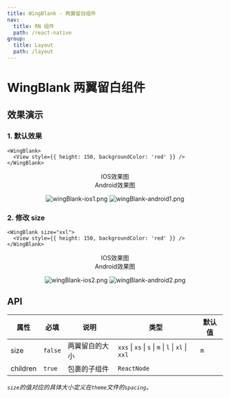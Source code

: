 ```yaml
---
title: WingBlank - 两翼留白组件
nav:
  title: RN 组件
  path: /react-native
group:
  title: Layout
  path: /layout
---
```


# WingBlank 两翼留白组件

## 效果演示

### 1. 默认效果

```tsx | pure
<WingBlank>
  <View style={{ height: 150, backgroundColor: 'red' }} />
</WingBlank>
```

<center>
  <div style={{ display: 'flex', width: 750 }}>
    <div style={{ width: 375 }}>IOS效果图</div>
    <div style={{ width: 375 }}>Android效果图</div>
  </div>
</center>
<center>
  <figure>
    <img
      alt="wingBlank-ios1.png"
      src="https://td-dev-public.oss-cn-hangzhou.aliyuncs.com/maoyes-app/1607485239616233263.png"
      style={{ width: 375, marginRight: 10, border: "1px solid #ddd" }}
    />
    <img
      alt="wingBlank-android1.png"
      src="https://td-dev-public.oss-cn-hangzhou.aliyuncs.com/maoyes-app/1608185728093229578.png"
      style={{ width: 375, border: "1px solid #ddd" }}
    />
  </figure>
</center>

### 2. 修改 size

```tsx | pure
<WingBlank size="xxl">
  <View style={{ height: 150, backgroundColor: 'red' }} />
</WingBlank>
```

<center>
  <div style={{ display: 'flex', width: 750 }}>
    <div style={{ width: 375 }}>IOS效果图</div>
    <div style={{ width: 375 }}>Android效果图</div>
  </div>
</center>
<center>
  <figure>
    <img
      alt="wingBlank-ios2.png"
      src="https://td-dev-public.oss-cn-hangzhou.aliyuncs.com/maoyes-app/1607485584301348092.png"
      style={{ width: 375, marginRight: 10, border: "1px solid #ddd" }}
    />
    <img
      alt="wingBlank-android2.png"
      src="https://td-dev-public.oss-cn-hangzhou.aliyuncs.com/maoyes-app/1608185731893677380.png"
      style={{ width: 375, border: "1px solid #ddd" }}
    />
  </figure>
</center>

## API

| 属性     | 必填    | 说明           | 类型                                                | 默认值 |
| -------- | ------- | -------------- | --------------------------------------------------- | ------ |
| size     | `false` | 两翼留白的大小 | `xxs` \| `xs` \| `s` \| `m` \| `l` \| `xl` \| `xxl` | `m`    |
| children | `true`  | 包裹的子组件   | `ReactNode`                                         |        |

_`size`的值对应的具体大小定义在`theme`文件的`spacing`。_
